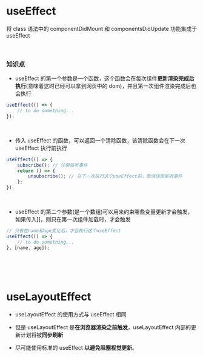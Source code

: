 # useEffect

将 class 语法中的 componentDidMount 和 componentsDidUpdate 功能集成于 useEffect

</br>

### 知识点

-   useEffect 的第一个参数是一个函数，这个函数会在每次组件**更新渲染完成后执行**(意味着这时已经可以拿到网页中的 dom)，并且第一次组件渲染完成后也会执行

```javascript
useEffect(() => {
    // to do something...
});
```

</br>

-   传入 useEffect 的函数，可以返回一个清除函数，该清除函数会在下一次 useEffect 执行前执行

```javascript
useEffect(() => {
    subscribe(); // 注册监听事件
    return () => {
        unsubscribe(); // 在下一次执行这个useEffect前，取消注册监听事件
    };
});
```

</br>

-   useEffect 的第二个参数(是一个数组)可以用来约束哪些变量更新才会触发，如果传入[]，则只在第一次组件加载时，才会触发

```javascript
// 只有在name和age变化后，才会执行这个useEffect
useEffect(() => {
    // to do something...
}, [name, age]);
```

</br>
</br>
</br>

# useLayoutEffect

-   useLayoutEffect 的使用方式与 useEffect 相同

-   但是 useLayoutEffect 是**在浏览器渲染之前触发**，useLayoutEffect 内部的更新计划将被**同步刷新**

-   尽可能使用标准的 useEffect **以避免阻塞视觉更新**。

</br>
</br>
